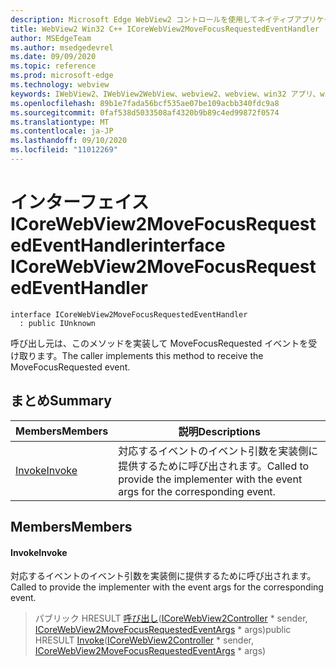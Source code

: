 ```yaml
---
description: Microsoft Edge WebView2 コントロールを使用してネイティブアプリケーションに web 技術 (HTML、CSS、JavaScript) を埋め込む
title: WebView2 Win32 C++ ICoreWebView2MoveFocusRequestedEventHandler
author: MSEdgeTeam
ms.author: msedgedevrel
ms.date: 09/09/2020
ms.topic: reference
ms.prod: microsoft-edge
ms.technology: webview
keywords: IWebView2、IWebView2WebView、webview2、webview、win32 アプリ、win32、edge、ICoreWebView2、ICoreWebView2Controller、browser control、edge html、ICoreWebView2MoveFocusRequestedEventHandler
ms.openlocfilehash: 89b1e7fada56bcf535ae07be109acbb340fdc9a8
ms.sourcegitcommit: 0faf538d5033508af4320b9b89c4ed99872f0574
ms.translationtype: MT
ms.contentlocale: ja-JP
ms.lasthandoff: 09/10/2020
ms.locfileid: "11012269"
---
```

# <span data-ttu-id="3e23a-104">インターフェイス ICoreWebView2MoveFocusRequestedEventHandler</span><span class="sxs-lookup"><span data-stu-id="3e23a-104">interface ICoreWebView2MoveFocusRequestedEventHandler</span></span> 

```
interface ICoreWebView2MoveFocusRequestedEventHandler
  : public IUnknown
```

<span data-ttu-id="3e23a-105">呼び出し元は、このメソッドを実装して MoveFocusRequested イベントを受け取ります。</span><span class="sxs-lookup"><span data-stu-id="3e23a-105">The caller implements this method to receive the MoveFocusRequested event.</span></span>

## <span data-ttu-id="3e23a-106">まとめ</span><span class="sxs-lookup"><span data-stu-id="3e23a-106">Summary</span></span>

 <span data-ttu-id="3e23a-107">Members</span><span class="sxs-lookup"><span data-stu-id="3e23a-107">Members</span></span>                        | <span data-ttu-id="3e23a-108">説明</span><span class="sxs-lookup"><span data-stu-id="3e23a-108">Descriptions</span></span>
--------------------------------|---------------------------------------------
[<span data-ttu-id="3e23a-109">Invoke</span><span class="sxs-lookup"><span data-stu-id="3e23a-109">Invoke</span></span>](#invoke) | <span data-ttu-id="3e23a-110">対応するイベントのイベント引数を実装側に提供するために呼び出されます。</span><span class="sxs-lookup"><span data-stu-id="3e23a-110">Called to provide the implementer with the event args for the corresponding event.</span></span>

## <span data-ttu-id="3e23a-111">Members</span><span class="sxs-lookup"><span data-stu-id="3e23a-111">Members</span></span>

#### <span data-ttu-id="3e23a-112">Invoke</span><span class="sxs-lookup"><span data-stu-id="3e23a-112">Invoke</span></span> 

<span data-ttu-id="3e23a-113">対応するイベントのイベント引数を実装側に提供するために呼び出されます。</span><span class="sxs-lookup"><span data-stu-id="3e23a-113">Called to provide the implementer with the event args for the corresponding event.</span></span>

> <span data-ttu-id="3e23a-114">パブリック HRESULT [呼び出し](#invoke)([ICoreWebView2Controller](icorewebview2controller.md) \* sender, [ICoreWebView2MoveFocusRequestedEventArgs](icorewebview2movefocusrequestedeventargs.md) \* args)</span><span class="sxs-lookup"><span data-stu-id="3e23a-114">public HRESULT [Invoke](#invoke)([ICoreWebView2Controller](icorewebview2controller.md) \* sender, [ICoreWebView2MoveFocusRequestedEventArgs](icorewebview2movefocusrequestedeventargs.md) \* args)</span></span>

